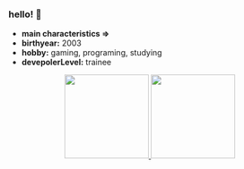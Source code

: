 ### hello! 👋

- <b>main characteristics =></b>
- **birthyear:** 2003
- **hobby:** gaming, programing, studying 
- **devepolerLevel:** trainee

<div align="center">
  <a href="https://github.com/FabioMoraiss">
  <img height="150em" src="https://github-readme-stats.vercel.app/api?username=fabiomoraiss&show_icons=true&theme=dark&include_all_commits=true&count_private=true"/>
  <img height="150em" src="https://github-readme-stats.vercel.app/api/top-langs/?username=FabioMoraiss&layout=compact&langs_count=7&theme=dark"/>
</div> 

